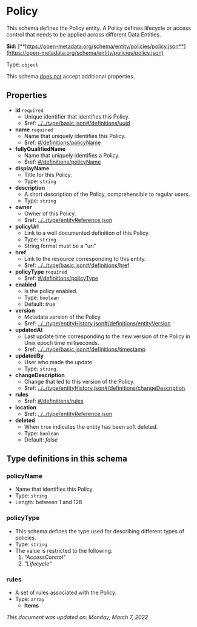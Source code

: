 # Policy

This schema defines the Policy entity. A Policy defines lifecycle or access control that needs to be applied across different Data Entities.

**$id:** [**https://open-metadata.org/schema/entity/policies/policy.json**](https://open-metadata.org/schema/entity/policies/policy.json)

Type: `object`

This schema <u>does not</u> accept additional properties.

## Properties
 - **id** `required`
	 - Unique identifier that identifies this Policy.
	 - $ref: [../../type/basic.json#/definitions/uuid](../types/basic.md#uuid)
 - **name** `required`
	 - Name that uniquely identifies this Policy.
	 - $ref: [#/definitions/policyName](#policyname)
 - **fullyQualifiedName**
	 - Name that uniquely identifies a Policy.
	 - $ref: [#/definitions/policyName](#policyname)
 - **displayName**
	 - Title for this Policy.
	 - Type: `string`
 - **description**
	 - A short description of the Policy, comprehensible to regular users.
	 - Type: `string`
 - **owner**
	 - Owner of this Policy.
	 - $ref: [../../type/entityReference.json](../types/entityreference.md)
 - **policyUrl**
	 - Link to a well documented definition of this Policy.
	 - Type: `string`
	 - String format must be a "uri"
 - **href**
	 - Link to the resource corresponding to this entity.
	 - $ref: [../../type/basic.json#/definitions/href](../types/basic.md#href)
 - **policyType** `required`
	 - $ref: [#/definitions/policyType](#policytype)
 - **enabled**
	 - Is the policy enabled.
	 - Type: `boolean`
	 - Default: _true_
 - **version**
	 - Metadata version of the Policy.
	 - $ref: [../../type/entityHistory.json#/definitions/entityVersion](../types/entityhistory.md#entityversion)
 - **updatedAt**
	 - Last update time corresponding to the new version of the Policy in Unix epoch time milliseconds.
	 - $ref: [../../type/basic.json#/definitions/timestamp](../types/basic.md#timestamp)
 - **updatedBy**
	 - User who made the update.
	 - Type: `string`
 - **changeDescription**
	 - Change that led to this version of the Policy.
	 - $ref: [../../type/entityHistory.json#/definitions/changeDescription](../types/entityhistory.md#changedescription)
 - **rules**
	 - $ref: [#/definitions/rules](#rules)
 - **location**
	 - $ref: [../../type/entityReference.json](../types/entityreference.md)
 - **deleted**
	 - When `true` indicates the entity has been soft deleted.
	 - Type: `boolean`
	 - Default: _false_


## Type definitions in this schema
### policyName

 - Name that identifies this Policy.
 - Type: `string`
 - Length: between 1 and 128


### policyType

 - This schema defines the type used for describing different types of policies.
 - Type: `string`
 - The value is restricted to the following: 
	 1. _"AccessControl"_
	 2. _"Lifecycle"_


### rules

 - A set of rules associated with the Policy.
 - Type: `array`
	 - **Items**




_This document was updated on: Monday, March 7, 2022_